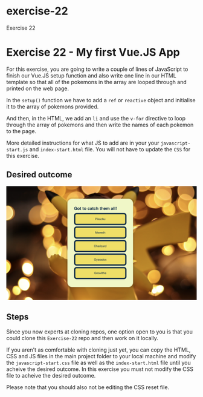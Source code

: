 # exercise-22

Exercise 22

# Exercise 22 - My first Vue.JS App

For this exercise, you are going to write a couple of lines of JavaScript to finish our Vue.JS setup function and also write one line in our HTML template so that all of the pokemons in the array are looped through and printed on the web page.

In the `setup()` function we have to add a `ref` or `reactive` object and initialise it to the array of pokemons provided.

And then, in the HTML, we add an `li` and use the `v-for` directive to loop through the array of pokemons and then write the names of each pokemon to the page.

More detailed instructions for what JS to add are in your your `javascript-start.js` and `index-start.html` file. You will not have to update the `CSS` for this exercise.

## Desired outcome

![This is an image of the finished product](/images/desired-outcome.png)

## Steps

Since you now experts at cloning repos, one option open to you is that you could clone this `Exercise-22` repo and then work on it locally.

If you aren't as comfortable with cloning just yet, you can copy the HTML, CSS and JS files in the main project folder to your local machine and modify the `javascript-start.css` file as well as the `index-start.html` file until you acheive the desired outcome. In this exercise you must not modify the CSS file to acheive the desired outcome.

Please note that you should also not be editing the CSS reset file.

